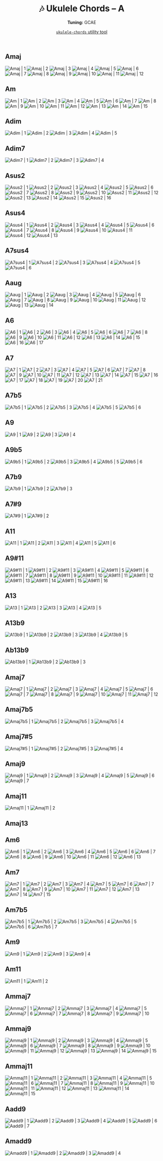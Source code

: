 <div align="center">
	<h1>🎶 Ukulele Chords – A</h1>
	<p>
		<strong>Tuning:</strong> GCAE
	</p>
	<p>
    <a href="https://github.com/capevace/ukulele-chords"><code>ukulele-chords</code> utility tool</a>
	</p>
</div>
<br>

## Amaj

![Amaj | 1](../../svgs/Amaj.svg) ![Amaj | 2](../../svgs/Amaj-2.svg) ![Amaj | 3](../../svgs/Amaj-3.svg) ![Amaj | 4](../../svgs/Amaj-4.svg) ![Amaj | 5](../../svgs/Amaj-5.svg) ![Amaj | 6](../../svgs/Amaj-6.svg) ![Amaj | 7](../../svgs/Amaj-7.svg) ![Amaj | 8](../../svgs/Amaj-8.svg) ![Amaj | 9](../../svgs/Amaj-9.svg) ![Amaj | 10](../../svgs/Amaj-10.svg) ![Amaj | 11](../../svgs/Amaj-11.svg) ![Amaj | 12](../../svgs/Amaj-12.svg) 

## Am

![Am | 1](../../svgs/Am.svg) ![Am | 2](../../svgs/Am-2.svg) ![Am | 3](../../svgs/Am-3.svg) ![Am | 4](../../svgs/Am-4.svg) ![Am | 5](../../svgs/Am-5.svg) ![Am | 6](../../svgs/Am-6.svg) ![Am | 7](../../svgs/Am-7.svg) ![Am | 8](../../svgs/Am-8.svg) ![Am | 9](../../svgs/Am-9.svg) ![Am | 10](../../svgs/Am-10.svg) ![Am | 11](../../svgs/Am-11.svg) ![Am | 12](../../svgs/Am-12.svg) ![Am | 13](../../svgs/Am-13.svg) ![Am | 14](../../svgs/Am-14.svg) ![Am | 15](../../svgs/Am-15.svg) 

## Adim

![Adim | 1](../../svgs/Adim.svg) ![Adim | 2](../../svgs/Adim-2.svg) ![Adim | 3](../../svgs/Adim-3.svg) ![Adim | 4](../../svgs/Adim-4.svg) ![Adim | 5](../../svgs/Adim-5.svg) 

## Adim7

![Adim7 | 1](../../svgs/Adim7.svg) ![Adim7 | 2](../../svgs/Adim7-2.svg) ![Adim7 | 3](../../svgs/Adim7-3.svg) ![Adim7 | 4](../../svgs/Adim7-4.svg) 

## Asus2

![Asus2 | 1](../../svgs/Asus2.svg) ![Asus2 | 2](../../svgs/Asus2-2.svg) ![Asus2 | 3](../../svgs/Asus2-3.svg) ![Asus2 | 4](../../svgs/Asus2-4.svg) ![Asus2 | 5](../../svgs/Asus2-5.svg) ![Asus2 | 6](../../svgs/Asus2-6.svg) ![Asus2 | 7](../../svgs/Asus2-7.svg) ![Asus2 | 8](../../svgs/Asus2-8.svg) ![Asus2 | 9](../../svgs/Asus2-9.svg) ![Asus2 | 10](../../svgs/Asus2-10.svg) ![Asus2 | 11](../../svgs/Asus2-11.svg) ![Asus2 | 12](../../svgs/Asus2-12.svg) ![Asus2 | 13](../../svgs/Asus2-13.svg) ![Asus2 | 14](../../svgs/Asus2-14.svg) ![Asus2 | 15](../../svgs/Asus2-15.svg) ![Asus2 | 16](../../svgs/Asus2-16.svg) 

## Asus4

![Asus4 | 1](../../svgs/Asus4.svg) ![Asus4 | 2](../../svgs/Asus4-2.svg) ![Asus4 | 3](../../svgs/Asus4-3.svg) ![Asus4 | 4](../../svgs/Asus4-4.svg) ![Asus4 | 5](../../svgs/Asus4-5.svg) ![Asus4 | 6](../../svgs/Asus4-6.svg) ![Asus4 | 7](../../svgs/Asus4-7.svg) ![Asus4 | 8](../../svgs/Asus4-8.svg) ![Asus4 | 9](../../svgs/Asus4-9.svg) ![Asus4 | 10](../../svgs/Asus4-10.svg) ![Asus4 | 11](../../svgs/Asus4-11.svg) ![Asus4 | 12](../../svgs/Asus4-12.svg) ![Asus4 | 13](../../svgs/Asus4-13.svg) 

## A7sus4

![A7sus4 | 1](../../svgs/A7sus4.svg) ![A7sus4 | 2](../../svgs/A7sus4-2.svg) ![A7sus4 | 3](../../svgs/A7sus4-3.svg) ![A7sus4 | 4](../../svgs/A7sus4-4.svg) ![A7sus4 | 5](../../svgs/A7sus4-5.svg) ![A7sus4 | 6](../../svgs/A7sus4-6.svg) 

## Aaug

![Aaug | 1](../../svgs/Aaug.svg) ![Aaug | 2](../../svgs/Aaug-2.svg) ![Aaug | 3](../../svgs/Aaug-3.svg) ![Aaug | 4](../../svgs/Aaug-4.svg) ![Aaug | 5](../../svgs/Aaug-5.svg) ![Aaug | 6](../../svgs/Aaug-6.svg) ![Aaug | 7](../../svgs/Aaug-7.svg) ![Aaug | 8](../../svgs/Aaug-8.svg) ![Aaug | 9](../../svgs/Aaug-9.svg) ![Aaug | 10](../../svgs/Aaug-10.svg) ![Aaug | 11](../../svgs/Aaug-11.svg) ![Aaug | 12](../../svgs/Aaug-12.svg) ![Aaug | 13](../../svgs/Aaug-13.svg) ![Aaug | 14](../../svgs/Aaug-14.svg) 

## A6

![A6 | 1](../../svgs/A6.svg) ![A6 | 2](../../svgs/A6-2.svg) ![A6 | 3](../../svgs/A6-3.svg) ![A6 | 4](../../svgs/A6-4.svg) ![A6 | 5](../../svgs/A6-5.svg) ![A6 | 6](../../svgs/A6-6.svg) ![A6 | 7](../../svgs/A6-7.svg) ![A6 | 8](../../svgs/A6-8.svg) ![A6 | 9](../../svgs/A6-9.svg) ![A6 | 10](../../svgs/A6-10.svg) ![A6 | 11](../../svgs/A6-11.svg) ![A6 | 12](../../svgs/A6-12.svg) ![A6 | 13](../../svgs/A6-13.svg) ![A6 | 14](../../svgs/A6-14.svg) ![A6 | 15](../../svgs/A6-15.svg) ![A6 | 16](../../svgs/A6-16.svg) ![A6 | 17](../../svgs/A6-17.svg) 

## A7

![A7 | 1](../../svgs/A7.svg) ![A7 | 2](../../svgs/A7-2.svg) ![A7 | 3](../../svgs/A7-3.svg) ![A7 | 4](../../svgs/A7-4.svg) ![A7 | 5](../../svgs/A7-5.svg) ![A7 | 6](../../svgs/A7-6.svg) ![A7 | 7](../../svgs/A7-7.svg) ![A7 | 8](../../svgs/A7-8.svg) ![A7 | 9](../../svgs/A7-9.svg) ![A7 | 10](../../svgs/A7-10.svg) ![A7 | 11](../../svgs/A7-11.svg) ![A7 | 12](../../svgs/A7-12.svg) ![A7 | 13](../../svgs/A7-13.svg) ![A7 | 14](../../svgs/A7-14.svg) ![A7 | 15](../../svgs/A7-15.svg) ![A7 | 16](../../svgs/A7-16.svg) ![A7 | 17](../../svgs/A7-17.svg) ![A7 | 18](../../svgs/A7-18.svg) ![A7 | 19](../../svgs/A7-19.svg) ![A7 | 20](../../svgs/A7-20.svg) ![A7 | 21](../../svgs/A7-21.svg) 

## A7b5

![A7b5 | 1](../../svgs/A7b5.svg) ![A7b5 | 2](../../svgs/A7b5-2.svg) ![A7b5 | 3](../../svgs/A7b5-3.svg) ![A7b5 | 4](../../svgs/A7b5-4.svg) ![A7b5 | 5](../../svgs/A7b5-5.svg) ![A7b5 | 6](../../svgs/A7b5-6.svg) 

## A9

![A9 | 1](../../svgs/A9.svg) ![A9 | 2](../../svgs/A9-2.svg) ![A9 | 3](../../svgs/A9-3.svg) ![A9 | 4](../../svgs/A9-4.svg) 

## A9b5

![A9b5 | 1](../../svgs/A9b5.svg) ![A9b5 | 2](../../svgs/A9b5-2.svg) ![A9b5 | 3](../../svgs/A9b5-3.svg) ![A9b5 | 4](../../svgs/A9b5-4.svg) ![A9b5 | 5](../../svgs/A9b5-5.svg) ![A9b5 | 6](../../svgs/A9b5-6.svg) 

## A7b9

![A7b9 | 1](../../svgs/A7b9.svg) ![A7b9 | 2](../../svgs/A7b9-2.svg) ![A7b9 | 3](../../svgs/A7b9-3.svg) 

## A7#9

![A7#9 | 1](../../svgs/A7#9.svg) ![A7#9 | 2](../../svgs/A7#9-2.svg) 

## A11

![A11 | 1](../../svgs/A11.svg) ![A11 | 2](../../svgs/A11-2.svg) ![A11 | 3](../../svgs/A11-3.svg) ![A11 | 4](../../svgs/A11-4.svg) ![A11 | 5](../../svgs/A11-5.svg) ![A11 | 6](../../svgs/A11-6.svg) 

## A9#11

![A9#11 | 1](../../svgs/A9#11.svg) ![A9#11 | 2](../../svgs/A9#11-2.svg) ![A9#11 | 3](../../svgs/A9#11-3.svg) ![A9#11 | 4](../../svgs/A9#11-4.svg) ![A9#11 | 5](../../svgs/A9#11-5.svg) ![A9#11 | 6](../../svgs/A9#11-6.svg) ![A9#11 | 7](../../svgs/A9#11-7.svg) ![A9#11 | 8](../../svgs/A9#11-8.svg) ![A9#11 | 9](../../svgs/A9#11-9.svg) ![A9#11 | 10](../../svgs/A9#11-10.svg) ![A9#11 | 11](../../svgs/A9#11-11.svg) ![A9#11 | 12](../../svgs/A9#11-12.svg) ![A9#11 | 13](../../svgs/A9#11-13.svg) ![A9#11 | 14](../../svgs/A9#11-14.svg) ![A9#11 | 15](../../svgs/A9#11-15.svg) ![A9#11 | 16](../../svgs/A9#11-16.svg) 

## A13

![A13 | 1](../../svgs/A13.svg) ![A13 | 2](../../svgs/A13-2.svg) ![A13 | 3](../../svgs/A13-3.svg) ![A13 | 4](../../svgs/A13-4.svg) ![A13 | 5](../../svgs/A13-5.svg) 

## A13b9

![A13b9 | 1](../../svgs/A13b9.svg) ![A13b9 | 2](../../svgs/A13b9-2.svg) ![A13b9 | 3](../../svgs/A13b9-3.svg) ![A13b9 | 4](../../svgs/A13b9-4.svg) ![A13b9 | 5](../../svgs/A13b9-5.svg) 

## Ab13b9

![Ab13b9 | 1](../../svgs/Ab13b9.svg) ![Ab13b9 | 2](../../svgs/Ab13b9-2.svg) ![Ab13b9 | 3](../../svgs/Ab13b9-3.svg) 

## Amaj7

![Amaj7 | 1](../../svgs/Amaj7.svg) ![Amaj7 | 2](../../svgs/Amaj7-2.svg) ![Amaj7 | 3](../../svgs/Amaj7-3.svg) ![Amaj7 | 4](../../svgs/Amaj7-4.svg) ![Amaj7 | 5](../../svgs/Amaj7-5.svg) ![Amaj7 | 6](../../svgs/Amaj7-6.svg) ![Amaj7 | 7](../../svgs/Amaj7-7.svg) ![Amaj7 | 8](../../svgs/Amaj7-8.svg) ![Amaj7 | 9](../../svgs/Amaj7-9.svg) ![Amaj7 | 10](../../svgs/Amaj7-10.svg) ![Amaj7 | 11](../../svgs/Amaj7-11.svg) ![Amaj7 | 12](../../svgs/Amaj7-12.svg) 

## Amaj7b5

![Amaj7b5 | 1](../../svgs/Amaj7b5.svg) ![Amaj7b5 | 2](../../svgs/Amaj7b5-2.svg) ![Amaj7b5 | 3](../../svgs/Amaj7b5-3.svg) ![Amaj7b5 | 4](../../svgs/Amaj7b5-4.svg) 

## Amaj7#5

![Amaj7#5 | 1](../../svgs/Amaj7#5.svg) ![Amaj7#5 | 2](../../svgs/Amaj7#5-2.svg) ![Amaj7#5 | 3](../../svgs/Amaj7#5-3.svg) ![Amaj7#5 | 4](../../svgs/Amaj7#5-4.svg) 

## Amaj9

![Amaj9 | 1](../../svgs/Amaj9.svg) ![Amaj9 | 2](../../svgs/Amaj9-2.svg) ![Amaj9 | 3](../../svgs/Amaj9-3.svg) ![Amaj9 | 4](../../svgs/Amaj9-4.svg) ![Amaj9 | 5](../../svgs/Amaj9-5.svg) ![Amaj9 | 6](../../svgs/Amaj9-6.svg) ![Amaj9 | 7](../../svgs/Amaj9-7.svg) 

## Amaj11

![Amaj11 | 1](../../svgs/Amaj11.svg) ![Amaj11 | 2](../../svgs/Amaj11-2.svg) 

## Amaj13



## Am6

![Am6 | 1](../../svgs/Am6.svg) ![Am6 | 2](../../svgs/Am6-2.svg) ![Am6 | 3](../../svgs/Am6-3.svg) ![Am6 | 4](../../svgs/Am6-4.svg) ![Am6 | 5](../../svgs/Am6-5.svg) ![Am6 | 6](../../svgs/Am6-6.svg) ![Am6 | 7](../../svgs/Am6-7.svg) ![Am6 | 8](../../svgs/Am6-8.svg) ![Am6 | 9](../../svgs/Am6-9.svg) ![Am6 | 10](../../svgs/Am6-10.svg) ![Am6 | 11](../../svgs/Am6-11.svg) ![Am6 | 12](../../svgs/Am6-12.svg) ![Am6 | 13](../../svgs/Am6-13.svg) 

## Am7

![Am7 | 1](../../svgs/Am7.svg) ![Am7 | 2](../../svgs/Am7-2.svg) ![Am7 | 3](../../svgs/Am7-3.svg) ![Am7 | 4](../../svgs/Am7-4.svg) ![Am7 | 5](../../svgs/Am7-5.svg) ![Am7 | 6](../../svgs/Am7-6.svg) ![Am7 | 7](../../svgs/Am7-7.svg) ![Am7 | 8](../../svgs/Am7-8.svg) ![Am7 | 9](../../svgs/Am7-9.svg) ![Am7 | 10](../../svgs/Am7-10.svg) ![Am7 | 11](../../svgs/Am7-11.svg) ![Am7 | 12](../../svgs/Am7-12.svg) ![Am7 | 13](../../svgs/Am7-13.svg) ![Am7 | 14](../../svgs/Am7-14.svg) ![Am7 | 15](../../svgs/Am7-15.svg) 

## Am7b5

![Am7b5 | 1](../../svgs/Am7b5.svg) ![Am7b5 | 2](../../svgs/Am7b5-2.svg) ![Am7b5 | 3](../../svgs/Am7b5-3.svg) ![Am7b5 | 4](../../svgs/Am7b5-4.svg) ![Am7b5 | 5](../../svgs/Am7b5-5.svg) ![Am7b5 | 6](../../svgs/Am7b5-6.svg) ![Am7b5 | 7](../../svgs/Am7b5-7.svg) 

## Am9

![Am9 | 1](../../svgs/Am9.svg) ![Am9 | 2](../../svgs/Am9-2.svg) ![Am9 | 3](../../svgs/Am9-3.svg) ![Am9 | 4](../../svgs/Am9-4.svg) 

## Am11

![Am11 | 1](../../svgs/Am11.svg) ![Am11 | 2](../../svgs/Am11-2.svg) 

## Ammaj7

![Ammaj7 | 1](../../svgs/Ammaj7.svg) ![Ammaj7 | 2](../../svgs/Ammaj7-2.svg) ![Ammaj7 | 3](../../svgs/Ammaj7-3.svg) ![Ammaj7 | 4](../../svgs/Ammaj7-4.svg) ![Ammaj7 | 5](../../svgs/Ammaj7-5.svg) ![Ammaj7 | 6](../../svgs/Ammaj7-6.svg) ![Ammaj7 | 7](../../svgs/Ammaj7-7.svg) ![Ammaj7 | 8](../../svgs/Ammaj7-8.svg) ![Ammaj7 | 9](../../svgs/Ammaj7-9.svg) ![Ammaj7 | 10](../../svgs/Ammaj7-10.svg) 

## Ammaj9

![Ammaj9 | 1](../../svgs/Ammaj9.svg) ![Ammaj9 | 2](../../svgs/Ammaj9-2.svg) ![Ammaj9 | 3](../../svgs/Ammaj9-3.svg) ![Ammaj9 | 4](../../svgs/Ammaj9-4.svg) ![Ammaj9 | 5](../../svgs/Ammaj9-5.svg) ![Ammaj9 | 6](../../svgs/Ammaj9-6.svg) ![Ammaj9 | 7](../../svgs/Ammaj9-7.svg) ![Ammaj9 | 8](../../svgs/Ammaj9-8.svg) ![Ammaj9 | 9](../../svgs/Ammaj9-9.svg) ![Ammaj9 | 10](../../svgs/Ammaj9-10.svg) ![Ammaj9 | 11](../../svgs/Ammaj9-11.svg) ![Ammaj9 | 12](../../svgs/Ammaj9-12.svg) ![Ammaj9 | 13](../../svgs/Ammaj9-13.svg) ![Ammaj9 | 14](../../svgs/Ammaj9-14.svg) ![Ammaj9 | 15](../../svgs/Ammaj9-15.svg) 

## Ammaj11

![Ammaj11 | 1](../../svgs/Ammaj11.svg) ![Ammaj11 | 2](../../svgs/Ammaj11-2.svg) ![Ammaj11 | 3](../../svgs/Ammaj11-3.svg) ![Ammaj11 | 4](../../svgs/Ammaj11-4.svg) ![Ammaj11 | 5](../../svgs/Ammaj11-5.svg) ![Ammaj11 | 6](../../svgs/Ammaj11-6.svg) ![Ammaj11 | 7](../../svgs/Ammaj11-7.svg) ![Ammaj11 | 8](../../svgs/Ammaj11-8.svg) ![Ammaj11 | 9](../../svgs/Ammaj11-9.svg) ![Ammaj11 | 10](../../svgs/Ammaj11-10.svg) ![Ammaj11 | 11](../../svgs/Ammaj11-11.svg) ![Ammaj11 | 12](../../svgs/Ammaj11-12.svg) ![Ammaj11 | 13](../../svgs/Ammaj11-13.svg) ![Ammaj11 | 14](../../svgs/Ammaj11-14.svg) ![Ammaj11 | 15](../../svgs/Ammaj11-15.svg) 

## Aadd9

![Aadd9 | 1](../../svgs/Aadd9.svg) ![Aadd9 | 2](../../svgs/Aadd9-2.svg) ![Aadd9 | 3](../../svgs/Aadd9-3.svg) ![Aadd9 | 4](../../svgs/Aadd9-4.svg) ![Aadd9 | 5](../../svgs/Aadd9-5.svg) ![Aadd9 | 6](../../svgs/Aadd9-6.svg) ![Aadd9 | 7](../../svgs/Aadd9-7.svg) 

## Amadd9

![Amadd9 | 1](../../svgs/Amadd9.svg) ![Amadd9 | 2](../../svgs/Amadd9-2.svg) ![Amadd9 | 3](../../svgs/Amadd9-3.svg) ![Amadd9 | 4](../../svgs/Amadd9-4.svg) 

